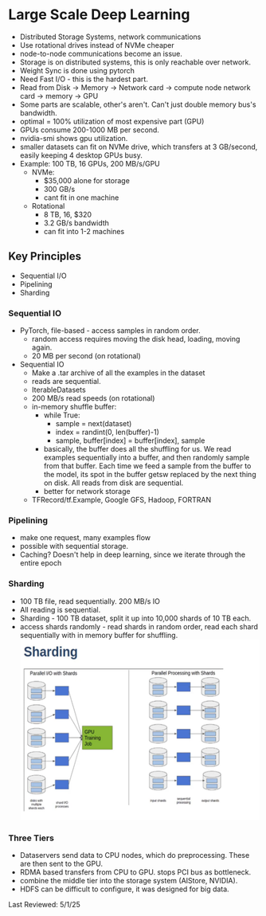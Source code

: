 # Large Scale Deep Learning

- Distributed Storage Systems, network communications
- Use rotational drives instead of NVMe cheaper
- node-to-node communications become an issue.
- Storage is on distributed systems, this is only reachable over network.
- Weight Sync is done using pytorch
- Need Fast I/O - this is the hardest part.
- Read from Disk -> Memory -> Network card -> compute node network card -> memory -> GPU
- Some parts are scalable, other's aren't. Can't just double memory bus's bandwidth.
- optimal = 100% utilization of most expensive part (GPU)
- GPUs consume 200-1000 MB per second.
- nvidia-smi shows gpu utilization. 
- smaller datasets can fit on NVMe drive, which transfers at 3 GB/second, easily keeping 4 desktop GPUs busy.
- Example: 100 TB, 16 GPUs, 200 MB/s/GPU
    - NVMe:
        - $35,000 alone for storage
        - 300 GB/s
        - cant fit in one machine
    - Rotational
        - 8 TB, 16, $320
        - 3.2 GB/s bandwidth
        - can fit into 1-2 machines
## Key Principles
- Sequential I/O
- Pipelining
- Sharding

### Sequential IO
- PyTorch, file-based - access samples in random order.
    - random access requires moving the disk head, loading, moving again.
    - 20 MB per second (on rotational)
- Sequential IO
    - Make a .tar archive of all the examples in the dataset
    - reads are sequential.
    - IterableDatasets
    - 200 MB/s read speeds (on rotational)
    - in-memory shuffle buffer:
        - while True:
            - sample = next(dataset)
            - index = randint(0, len(buffer)-1)
             - sample, buffer[index] = buffer[index], sample
        - basically, the buffer does all the shuffling for us. We read examples sequentially into a buffer,
        and then randomly sample from that buffer. Each time we feed a sample from the buffer to the model,
        its spot in the buffer getsw replaced by the next thing on disk. All reads from disk are sequential. 
        - better for network storage
    - TFRecord/tf.Example, Google GFS, Hadoop, FORTRAN
### Pipelining
- make one request, many examples flow
- possible with sequential storage.
- Caching? Doesn't help in deep learning, since we iterate through the entire epoch

### Sharding
- 100 TB file, read sequentially. 200 MB/s IO
- All reading is sequential.
- Sharding - 100 TB dataset, split it up into 10,000 shards of 10 TB each.
- access shards randomly - read shards in random order, read each shard sequentially with in memory buffer for shuffling.
![alt text](image.png)

### Three Tiers
- Dataservers send data to CPU nodes, which do preprocessing. 
These are then sent to the GPU.
- RDMA based transfers from CPU to GPU. stops PCI bus as bottleneck.
- combine the middle tier into the storage system (AIStore, NVIDIA).
- HDFS can be difficult to configure, it was designed for big data.

Last Reviewed: 5/1/25